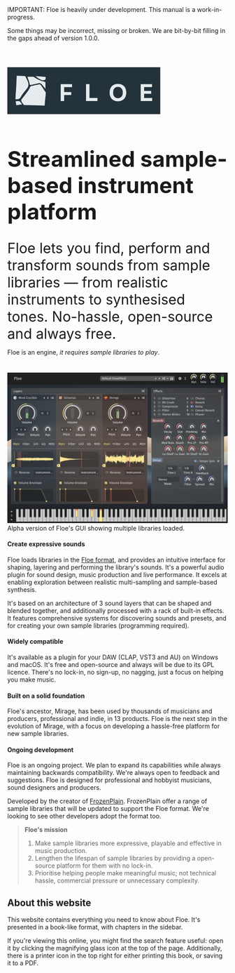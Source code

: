 <!--
SPDX-FileCopyrightText: 2024 Sam Windell
SPDX-License-Identifier: GPL-3.0-or-later
-->

<div class="warning">
IMPORTANT: Floe is heavily under development. This manual is a work-in-progress.

Some things may be incorrect, missing or broken. We are bit-by-bit filling in the gaps ahead of version 1.0.0.
</div>

<div style="padding-bottom: 30px;"></div>

<p align="left">
    <picture>
        <source media="(prefers-color-scheme: dark)" srcset="https://raw.githubusercontent.com/Floe-Project/Floe-Logos/HEAD/horizontal_transparent.svg">
        <source media="(prefers-color-scheme: light)" srcset="https://raw.githubusercontent.com/Floe-Project/Floe-Logos/HEAD/horizontal_transparent_dark.svg">
        <img alt="Floe" src="https://raw.githubusercontent.com/Floe-Project/Floe-Logos/HEAD/horizontal_background.svg" width="350" height="auto" style="max-width: 100%;">
    </picture>
</p>


<!-- <h1 style="text-align:left; font-size: 3rem"> Streamlined sample-based instruments</h1> -->
<h1 style="font-size: 3.1rem">Streamlined sample-based instrument platform</h1>
<p style="font-size: 2rem; margin-bottom: 4px;">Floe lets you find, perform and transform sounds from sample libraries — from realistic instruments to synthesised tones. No-hassle, open-source and always free.</p>

Floe is an engine, *it requires sample libraries to play*.

<div style="padding-bottom: 10px;"></div>

![Floe's GUI](./images/floe-alpha-gui-full.png)
Alpha version of Floe's GUI showing multiple libraries loaded.

#### Create expressive sounds
Floe loads libraries in the [Floe format](./about/sample-libraries.md), and provides an intuitive interface for shaping, layering and performing the library's sounds. It's a powerful audio plugin for sound design, music production and live performance. It excels at enabling exploration between realistic multi-sampling and sample-based synthesis. 

It's based on an architecture of 3 sound layers that can be shaped and blended together, and additionally processed with a rack of built-in effects. It features comprehensive systems for discovering sounds and presets, and for creating your own sample libraries (programming required).

#### Widely compatible
It's available as a plugin for your DAW (CLAP, VST3 and AU) on Windows and macOS. It's free and open-source and always will be due to its GPL licence. There's no lock-in, no sign-up, no nagging, just a focus on helping you make music.

#### Built on a solid foundation
Floe's ancestor, Mirage, has been used by thousands of musicians and producers, professional and indie, in 13 products. Floe is the next step in the evolution of Mirage, with a focus on developing a hassle-free platform for new sample libraries.

#### Ongoing development
Floe is an ongoing project. We plan to expand its capabilities while always maintaining backwards compatibility. We're always open to feedback and suggestions. Floe is designed for professional and hobbyist musicians, sound designers and producers.

Developed by the creator of [FrozenPlain](https://frozenplain.com). FrozenPlain offer a range of sample libraries that will be updated to support the Floe format. We're looking to see other developers adopt the format too.

> **Floe's mission**
> 1. Make sample libraries more expressive, playable and effective in music production.
> 1. Lengthen the lifespan of sample libraries by providing a open-source platform for them with no lock-in.
> 1. Prioritise helping people make meaningful music; not technical hassle, commercial pressure or unnecessary complexity.

## About this website
This website contains everything you need to know about Floe. It's presented in a book-like format, with chapters in the sidebar. 

If you're viewing this online, you might find the search feature useful: open it by clicking the magnifying glass icon at the top of the page. Additionally, there is a printer icon in the top right for either printing this book, or saving it to a PDF.

